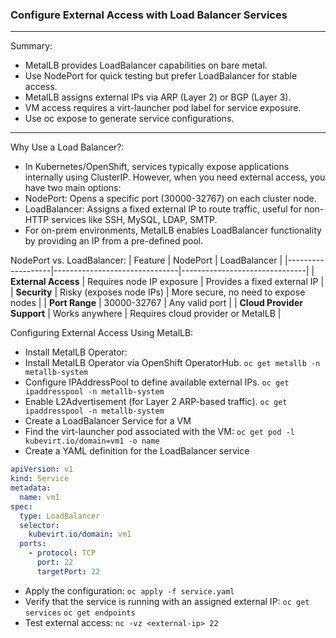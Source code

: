 ### Configure External Access with Load Balancer Services

---
Summary:
- MetalLB provides LoadBalancer capabilities on bare metal.
- Use NodePort for quick testing but prefer LoadBalancer for stable access.
- MetalLB assigns external IPs via ARP (Layer 2) or BGP (Layer 3).
- VM access requires a virt-launcher pod label for service exposure.
- Use oc expose to generate service configurations.

---

Why Use a Load Balancer?:
- In Kubernetes/OpenShift, services typically expose applications internally using ClusterIP. However, when you need external access, you have two main options:
- NodePort: Opens a specific port (30000-32767) on each cluster node.
- LoadBalancer: Assigns a fixed external IP to route traffic, useful for non-HTTP services like SSH, MySQL, LDAP, SMTP.
- For on-prem environments, MetalLB enables LoadBalancer functionality by providing an IP from a pre-defined pool.

NodePort vs. LoadBalancer:
| Feature           | NodePort                      | LoadBalancer                  |
|-------------------|-------------------------------|-------------------------------|
| **External Access** | Requires node IP exposure    | Provides a fixed external IP  |
| **Security** | Risky (exposes node IPs)     | More secure, no need to expose nodes |
| **Port Range** | 30000-32767                   | Any valid port                |
| **Cloud Provider Support** | Works anywhere              | Requires cloud provider or MetalLB |

Configuring External Access Using MetalLB:
- Install MetalLB Operator:
- Install MetalLB Operator via OpenShift OperatorHub. `oc get metallb -n metallb-system`
- Configure IPAddressPool to define available external IPs. `oc get ipaddresspool -n metallb-system`
- Enable L2Advertisement (for Layer 2 ARP-based traffic). `oc get ipaddresspool -n metallb-system`
- Create a LoadBalancer Service for a VM
- Find the virt-launcher pod associated with the VM: `oc get pod -l kubevirt.io/domain=vm1 -o name`
- Create a YAML definition for the LoadBalancer service
```yaml
apiVersion: v1
kind: Service
metadata:
  name: vm1
spec:
  type: LoadBalancer
  selector:
    kubevirt.io/domain: vm1
  ports:
    - protocol: TCP
      port: 22
      targetPort: 22
```
- Apply the configuration: `oc apply -f service.yaml`
- Verify that the service is running with an assigned external IP: `oc get services` `oc get endpoints`
- Test external access: `nc -vz <external-ip> 22`
